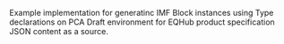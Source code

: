 Example implementation for generatinc IMF Block instances using Type declarations on PCA Draft environment for EQHub product specification JSON content as a source.
